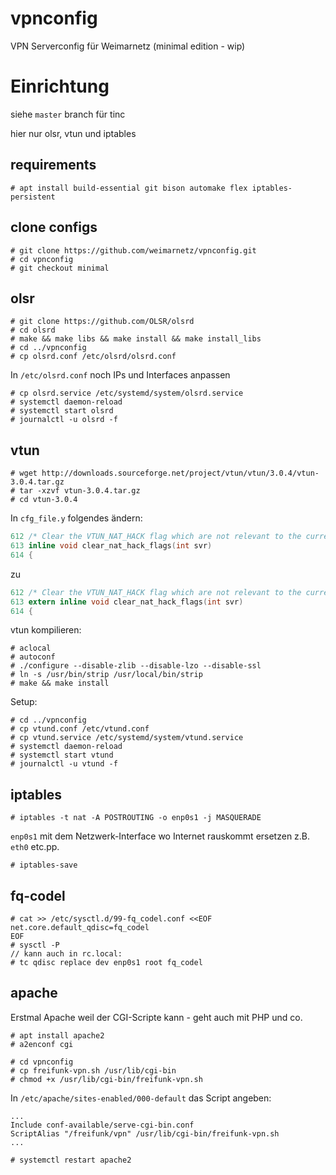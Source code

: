 vpnconfig
=========

VPN Serverconfig für Weimarnetz (minimal edition - wip)

Einrichtung
===========

siehe `master` branch für tinc 

hier nur olsr, vtun und iptables 

## requirements 

    # apt install build-essential git bison automake flex iptables-persistent 

## clone configs 

    # git clone https://github.com/weimarnetz/vpnconfig.git 
    # cd vpnconfig 
    # git checkout minimal 

## olsr 

    # git clone https://github.com/OLSR/olsrd
    # cd olsrd 
    # make && make libs && make install && make install_libs 
    # cd ../vpnconfig 
    # cp olsrd.conf /etc/olsrd/olsrd.conf 

In `/etc/olsrd.conf` noch IPs und Interfaces anpassen 

    # cp olsrd.service /etc/systemd/system/olsrd.service 
    # systemctl daemon-reload 
    # systemctl start olsrd 
    # journalctl -u olsrd -f 


## vtun 

    # wget http://downloads.sourceforge.net/project/vtun/vtun/3.0.4/vtun-3.0.4.tar.gz
    # tar -xzvf vtun-3.0.4.tar.gz 
    # cd vtun-3.0.4 

In `cfg_file.y` folgendes ändern: 

```c 
612 /* Clear the VTUN_NAT_HACK flag which are not relevant to the current operation mode */
613 inline void clear_nat_hack_flags(int svr)
614 {
```

zu 

```c
612 /* Clear the VTUN_NAT_HACK flag which are not relevant to the current operation mode */
613 extern inline void clear_nat_hack_flags(int svr)
614 {
```

vtun kompilieren: 

    # aclocal 
    # autoconf 
    # ./configure --disable-zlib --disable-lzo --disable-ssl 
    # ln -s /usr/bin/strip /usr/local/bin/strip
    # make && make install 

Setup: 

    # cd ../vpnconfig 
    # cp vtund.conf /etc/vtund.conf 
    # cp vtund.service /etc/systemd/system/vtund.service 
    # systemctl daemon-reload 
    # systemctl start vtund 
    # journalctl -u vtund -f 

## iptables 

    # iptables -t nat -A POSTROUTING -o enp0s1 -j MASQUERADE 

`enp0s1` mit dem Netzwerk-Interface wo Internet rauskommt ersetzen z.B. `eth0` etc.pp. 

    # iptables-save 


## fq-codel 

    # cat >> /etc/sysctl.d/99-fq_codel.conf <<EOF
    net.core.default_qdisc=fq_codel
    EOF
    # sysctl -P 
    // kann auch in rc.local: 
    # tc qdisc replace dev enp0s1 root fq_codel 
    
## apache 

Erstmal Apache weil der CGI-Scripte kann - geht auch mit PHP und co. 

    # apt install apache2 
    # a2enconf cgi 
    
    # cd vpnconfig 
    # cp freifunk-vpn.sh /usr/lib/cgi-bin 
    # chmod +x /usr/lib/cgi-bin/freifunk-vpn.sh 
    
In `/etc/apache/sites-enabled/000-default` das Script angeben: 

    ...
    Include conf-available/serve-cgi-bin.conf
    ScriptAlias "/freifunk/vpn" /usr/lib/cgi-bin/freifunk-vpn.sh
    ...

    # systemctl restart apache2 
    
    
